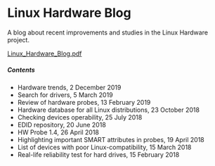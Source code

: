 Linux Hardware Blog
===================

A blog about recent improvements and studies in the Linux Hardware project.

[Linux_Hardware_Blog.pdf](https://github.com/linuxhw/Blog/blob/master/Linux_Hardware_Blog.pdf)

##### Contents

* Hardware trends, 2 December 2019
* Search for drivers, 5 March 2019
* Review of hardware probes, 13 February 2019
* Hardware database for all Linux distributions, 23 October 2018
* Checking devices operability, 25 July 2018
* EDID repository, 20 June 2018
* HW Probe 1.4, 26 April 2018
* Highlighting important SMART attributes in probes, 19 April 2018
* List of devices with poor Linux-compatibility, 15 March 2018
* Real-life reliability test for hard drives, 15 February 2018
